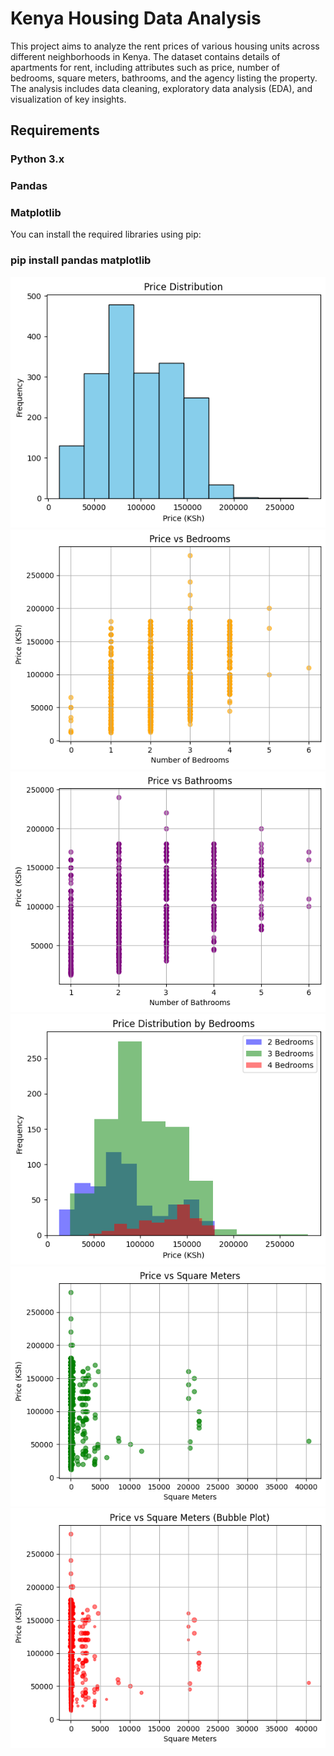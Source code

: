 # Kenya Housing Data Analysis
This project aims to analyze the rent prices of various housing units across different neighborhoods in Kenya. The dataset contains details of apartments for rent, including attributes such as price, number of bedrooms, square meters, bathrooms, and the agency listing the property. The analysis includes data cleaning, exploratory data analysis (EDA), and visualization of key insights.

## Requirements
### Python 3.x
### Pandas
### Matplotlib
You can install the required libraries using pip:

### pip install pandas matplotlib

![Image Alt](https://github.com/akuyaesekon/kenya-housing/blob/main/Price%20Distribution.png)
![Image Alt](https://github.com/akuyaesekon/kenya-housing/blob/main/Price%20by%20Bedrooms.png)
![Image Alt](https://github.com/akuyaesekon/kenya-housing/blob/main/Price%20by%20Birthrooms%20per%20house.png)
![Image Alt](https://github.com/akuyaesekon/kenya-housing/blob/main/Price%20ditribution%20by%20Bedrooms.png)
![Image Alt](https://github.com/akuyaesekon/kenya-housing/blob/main/Price%20by%20Square%20Meter.png)
![Image Alt](https://github.com/akuyaesekon/kenya-housing/blob/main/Price%20by%20Square%20Meters.png)
